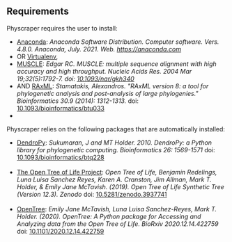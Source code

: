 ## Requirements

Physcraper requires the user to install:

- [Anaconda](https://docs.anaconda.com/anaconda/install/): *Anaconda Software Distribution. Computer software. Vers. 4.8.0. Anaconda, July. 2021. Web. <https://anaconda.com>*
- OR [Virtualenv](https://pypi.org/project/virtualenv/),
- [MUSCLE](https://www.ebi.ac.uk/Tools/msa/muscle/): *Edgar RC. MUSCLE: multiple sequence alignment with high accuracy and high throughput. Nucleic Acids Res. 2004 Mar 19;32(5):1792-7. doi: [10.1093/nar/gkh340](https://doi.org/10.1093/nar/gkh340)*
- AND [RAxML](https://cme.h-its.org/exelixis/web/software/raxml/): *Stamatakis, Alexandros. "RAxML version 8: a tool for phylogenetic analysis and post-analysis of large phylogenies." Bioinformatics 30.9 (2014): 1312-1313.* doi: [10.1093/bioinformatics/btu033](https://doi.org/10.1093/bioinformatics/btu033)
-

Physcraper relies on the following packages that are automatically installed:

- [DendroPy](https://dendropy.org/primer/index.html): *Sukumaran, J and MT Holder. 2010. DendroPy: a Python library for phylogenetic computing. Bioinformatics 26: 1569-1571* doi:  [10.1093/bioinformatics/btq228](https://doi.org/10.1093/bioinformatics/btq228)
<br/><br/>
- [The Open Tree of Life Project](https://tree.opentreeoflife.org/opentree/argus/opentree12.3@ott93302): *Open Tree of Life, Benjamin Redelings, Luna Luisa Sanchez Reyes, Karen A. Cranston, Jim Allman, Mark T. Holder, & Emily Jane McTavish. (2019). Open Tree of Life Synthetic Tree (Version 12.3). Zenodo* doi: [10.5281/zenodo.3937741](https://doi.org/10.5281/zenodo.3937741)
<br/><br/>
- [OpenTree](https://github.com/OpenTreeOfLife/python-opentree): *Emily Jane McTavish, Luna Luisa Sanchez-Reyes, Mark T. Holder. (2020). OpenTree: A Python package for Accessing and Analyzing data from the Open Tree of Life. BioRxiv 2020.12.14.422759* doi: [10.1101/2020.12.14.422759](https://doi.org/10.1101/2020.12.14.422759)
